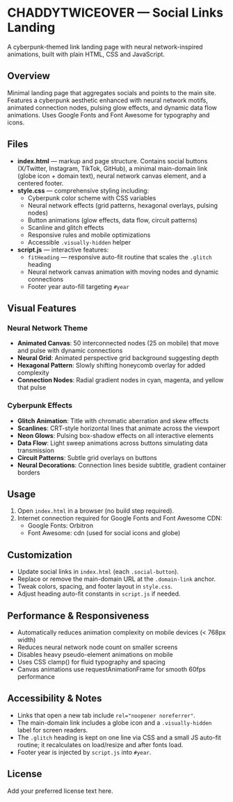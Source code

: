 # CHADDYTWICEOVER — Social Links Landing

A cyberpunk-themed link landing page with neural network-inspired animations, built with plain HTML, CSS and JavaScript.

## Overview

Minimal landing page that aggregates socials and points to the main site. Features a cyberpunk aesthetic enhanced with neural network motifs, animated connection nodes, pulsing glow effects, and dynamic data flow animations. Uses Google Fonts and Font Awesome for typography and icons.

## Files

- **index.html** — markup and page structure. Contains social buttons (X/Twitter, Instagram, TikTok, GitHub), a minimal main-domain link (globe icon + domain text), neural network canvas element, and a centered footer.
- **style.css** — comprehensive styling including:
  - Cyberpunk color scheme with CSS variables
  - Neural network effects (grid patterns, hexagonal overlays, pulsing nodes)
  - Button animations (glow effects, data flow, circuit patterns)
  - Scanline and glitch effects
  - Responsive rules and mobile optimizations
  - Accessible `.visually-hidden` helper
- **script.js** — interactive features:
  - `fitHeading` — responsive auto-fit routine that scales the `.glitch` heading
  - Neural network canvas animation with moving nodes and dynamic connections
  - Footer year auto-fill targeting `#year`

## Visual Features

### Neural Network Theme
- **Animated Canvas**: 50 interconnected nodes (25 on mobile) that move and pulse with dynamic connections
- **Neural Grid**: Animated perspective grid background suggesting depth
- **Hexagonal Pattern**: Slowly shifting honeycomb overlay for added complexity
- **Connection Nodes**: Radial gradient nodes in cyan, magenta, and yellow that pulse

### Cyberpunk Effects
- **Glitch Animation**: Title with chromatic aberration and skew effects
- **Scanlines**: CRT-style horizontal lines that animate across the viewport
- **Neon Glows**: Pulsing box-shadow effects on all interactive elements
- **Data Flow**: Light sweep animations across buttons simulating data transmission
- **Circuit Patterns**: Subtle grid overlays on buttons
- **Neural Decorations**: Connection lines beside subtitle, gradient container borders

## Usage

1. Open `index.html` in a browser (no build step required).
2. Internet connection required for Google Fonts and Font Awesome CDN:
   - Google Fonts: Orbitron
   - Font Awesome: cdn (used for social icons and globe)

## Customization

- Update social links in `index.html` (each `.social-button`).
- Replace or remove the main-domain URL at the `.domain-link` anchor.
- Tweak colors, spacing, and footer layout in `style.css`.
- Adjust heading auto-fit constants in `script.js` if needed.

## Performance & Responsiveness

- Automatically reduces animation complexity on mobile devices (< 768px width)
- Reduces neural network node count on smaller screens
- Disables heavy pseudo-element animations on mobile
- Uses CSS clamp() for fluid typography and spacing
- Canvas animations use requestAnimationFrame for smooth 60fps performance

## Accessibility & Notes

- Links that open a new tab include `rel="noopener noreferrer"`.
- The main-domain link includes a globe icon and a `.visually-hidden` label for screen readers.
- The `.glitch` heading is kept on one line via CSS and a small JS auto-fit routine; it recalculates on load/resize and after fonts load.
- Footer year is injected by `script.js` into `#year`.

## License

Add your preferred license text here.
